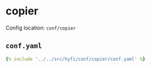 # copier

Config location: `conf/copier`

## `conf.yaml`

```yaml
{% include '../../src/hyfi/conf/copier/conf.yaml' %}
```

